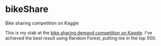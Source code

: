 # bikeShare
Bike sharing competition on Kaggle

This is my stab at the [bike sharing demand competition on Kaggle](https://www.kaggle.com/c/bike-sharing-demand).
I've achieved the best result using Random Forest, putting me in the top 500.

